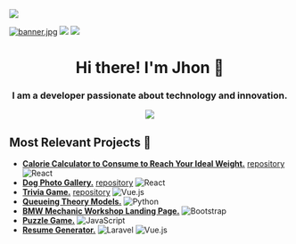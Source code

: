 <img src="https://user-images.githubusercontent.com/73097560/115834477-dbab4500-a447-11eb-908a-139a6edaec5c.gif">

[![banner.jpg](https://i.postimg.cc/029m0Hnx/banner.jpg)](https://postimg.cc/fkgJwC1g)
[![](https://visitcount.itsvg.in/api?id=jhonv4sq&label=Profile%20Views&color=2&icon=5&pretty=true)](https://visitcount.itsvg.in) [![](https://img.shields.io/badge/LinkedIn-%230077B5.svg?&style=flat-square&logo=linkedin&logoColor=white)](https://www.linkedin.com/in/jhon-erick-vasquez/)


<h1 align="center"> Hi there! I'm Jhon 👋 </h1>
<h3 align="center"> I am a developer passionate about technology and innovation. </h3>
<p align="center">
<img src="https://github-readme-stats.vercel.app/api?username=jhonv4sq&theme=ayu-mirage&show_icons=true&count_private=true" />
</p>


 ## Most Relevant Projects 🌱
- [**Calorie Calculator to Consume to Reach Your Ideal Weight.**](https://jhonv4sq.github.io/calorie-calculator/ "**Calorie Calculator to Consume to Reach Your Ideal Weight.**")  [repository](https://github.com/jhonv4sq/calorie-calculator "repository") ![React](https://img.shields.io/badge/-React-61DAFB?logo=react&logoColor=white)
- [**Dog Photo Gallery.**](https://jhonv4sq.github.io/breeds-list/ "**Dog Photo Gallery.**") [repository](https://github.com/jhonv4sq/breeds-list "repository") ![React](https://img.shields.io/badge/-React-61DAFB?logo=react&logoColor=white)
- [**Trivia Game.**](https://jhonv4sq.github.io/triviaa/ "**Trivia Game.**") [repository](https://github.com/jhonv4sq/triviaa "repository") ![Vue.js](https://img.shields.io/badge/-Vue.js-4FC08D?logo=vue.js&logoColor=white)
- [**Queueing Theory Models.**](https://github.com/jhonv4sq/queue-models "Queueing Theory Models")  ![Python](https://img.shields.io/badge/-Python-3776AB?logo=python&logoColor=white)
- [**BMW Mechanic Workshop Landing Page.**](https://jhonv4sq.github.io/main-BMW-page/ "**BMW Mechanic Workshop Landing Page**") ![Bootstrap](https://img.shields.io/badge/-Bootstrap-7952B3?logo=bootstrap&logoColor=white)
- [**Puzzle Game.**](https://jhonv4sq.github.io/drag-and-drop/ "Puzzle Game") ![JavaScript](https://img.shields.io/badge/-JavaScript-F7DF1E?logo=javascript&logoColor=black)
- [**Resume Generator.**](https://github.com/jhonv4sq/project-resume "**Resume Generator**") ![Laravel](https://img.shields.io/badge/-Laravel-FF2D20?logo=laravel&logoColor=white)  ![Vue.js](https://img.shields.io/badge/-Vue.js-4FC08D?logo=vue.js&logoColor=white)
